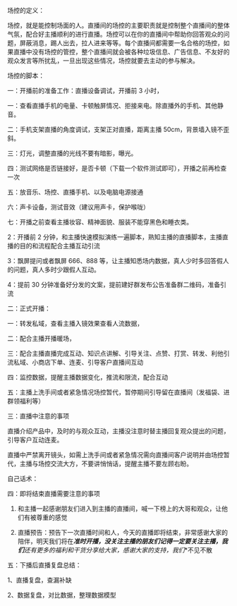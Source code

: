 场控的定义：

场控，就是能控制场面的人。直播间的场控的主要职责就是控制整个直播间的整体气氛，配合好主播顺利的进行直播。场控可以在你的直播间中帮助你回答观众的问题，屏蔽消息，踢人出去，拉人进来等等。每个直播间都需要一名合格的场控，如果直播中没有场控的管控，整个直播间就会被各种垃圾信息、广告信息、不友好的观众发言等所扰乱，一旦出现这些情况，场控就要去主动的参与解决。

场控的脚本：

一：开播前的准备工作：直播设备调试，开播前 3 小时，

一：查看直播手机的电量、卡顿触屏情况、拒接来电。除直播外的手机、其他静音。

二：手机支架直播的角度调试，支架正对直播，距离主播 50cm，背景墙入镜不歪斜。

三：灯光，调整直播的光线不要有暗影，曝光。

四：测试网络是否链接好，是否卡顿（下载一个软件测试即可），开播之前再检查一次

五：放音乐、场控、直播手机、以及电脑电源接通

六：声卡设备，测试音效（建议用声卡，保护喉咙）

七：开播之前查看主播妆容、精神面貌、服装不能穿黑色和睡衣类。

2：开播前 2 分钟，和主播快速模拟演练一遍脚本，熟知主播的直播脚本，主播直播的目的和流程配合主播互动引流

3：飘屏提问或者飘屏 666、888 等，让主播知悉场内数据，真人少时多回答假人的问题，真人多时少跟假人互动。

4：提前 30 分钟准备好分发的文案，提前建好群发布公告准备群二维码，准备引流

二：正式开播：

一：转发私域，查看主播入镜效果查看人流数据，

二：配合主播开播暖场，

三：配合主播直播完成互动、知识点讲解、引导关注、点赞、打赏、转发、利他引流私域、小商店下单、连麦、引导客户直播间互动

四：监控数据，提醒主播数据变化，推流和限流，配合互动

五：主播上洗手间或者紧急情况场控暂代，暂停期间引导留在直播间（发福袋、进群领福利等）

三：直播中注意的事项

直播介绍产品中，及时的与观众互动，主播没注意时替主播回复观众提出的问题，引导客户互动连麦。

直播中严禁离开镜头，如需上洗手间或者紧急情况需向直播间客户说明并由场控暂代，主播与场控交流大方，不要讲悄悄话，提醒主播不要左顾右盼。

自己话术：

四：即将结束直播需要注意的事项

1. 和主播一起感谢朋友们进入到主播的直播间，喊一下榜上的大哥和观众，让他们有被尊重的感觉

2. 直播预告：预告下一次直播时间和人，今天的直播即将结束，非常感谢大家的陪伴，明天我们将在***准时开播，没关注主播的朋友们记得一定要关注主播，我们**还有更多的福利和干货分享给大家，感谢大家的支持，我们**不见不散

五：下播后直播复盘总结：

1、直播复盘，查漏补缺

2、数据复盘，对比数据，整理数据模型